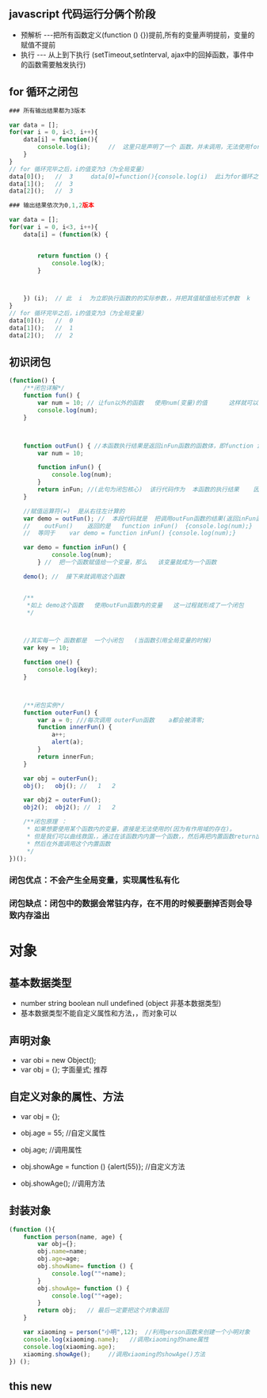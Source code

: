 ## javascript 代码运行分俩个阶段
* 预解析 ---把所有函数定义(function () {})提前,所有的变量声明提前，变量的赋值不提前
* 执行 --- 从上到下执行  (setTimeout,setInterval, ajax中的回掉函数，事件中的函数需要触发执行)
 
## for 循环之闭包



```javascript
### 所有输出结果都为3版本

var data = []; 
for(var i = 0, i<3, i++){
    data[i] = function(){
        console.log(i);     //  这里只是声明了一个 函数，并未调用，无法使用for里边的i。。。。到for外边调用时，此时i已经变为3
    }
}
// for 循环完毕之后，i的值变为3（为全局变量）
data[0]();   //  3     data[0]=function(){console.log(i)  此i为for循环之外的i}
data[1]();   //  3
data[2]();   //  3
```


```javascript
### 输出结果依次为0,1,2版本

var data = [];
for(var i = 0, i<3, i++){
    data[i] = (function(k) {


        return function () {
            console.log(k);
        }



    }) (i);  // 此  i  为立即执行函数的的实际参数，，并把其值赋值给形式参数  k
}
// for 循环完毕之后，i的值变为3（为全局变量）
data[0]();   //  0
data[1]();   //  1
data[2]();   //  2
```



## 初识闭包
```javascript
(function() {
    /**闭包详解*/
    function fun() {
        var num = 10; // 让fun以外的函数   使用num(变量)的值      这样就可以创建闭包
        console.log(num);
    }



    function outFun() { //本函数执行结果是返回inFun函数的函数体，即function inFun()  {console.log(num);}
        var num = 10;

        function inFun() {
            console.log(num);
        }
        return inFun; //(此句为闭包核心)  该行代码作为  本函数的执行结果    因为函数不调用是不会执行的
    }

    //赋值运算符(=)  是从右往左计算的
    var demo = outFun(); //  本段代码就是  把调用outFun函数的结果(返回inFun函数的函数体)  赋值给demo
    //    outFun()    返回的是   function inFun()  {console.log(num);}
    //  等同于    var demo = function inFun() {console.log(num);}

    var demo = function inFun() {
            console.log(num);
        } //  把一个函数赋值给一个变量，那么   该变量就成为一个函数

    demo(); //  接下来就调用这个函数


    /**
     *如上 demo这个函数   使用outFun函数内的变量   这一过程就形成了一个闭包
     */



    //其实每一个 函数都是  一个小闭包   (当函数引用全局变量的时候)
    var key = 10;

    function one() {
        console.log(key);
    }



    /**闭包实例*/
    function outerFun() {
        var a = 0; ///每次调用 outerFun函数    a都会被清零;
        function innerFun() {
            a++;
            alert(a);
        }
        return innerFun;
    }

    var obj = outerFun();
    obj();   obj(); //   1   2

    var obj2 = outerFun();
    obj2();  obj2(); //  1   2

    /**闭包原理 ：
     * 如果想要使用某个函数内的变量，直接是无法使用的(因为有作用域的存在)。
     * 但是我们可以曲线救国，，通过在该函数内内置一个函数，，然后再把内置函数return出来，
     * 然后在外面调用这个内置函数
     */
})();
```
### 闭包优点：不会产生全局变量，实现属性私有化
### 闭包缺点：闭包中的数据会常驻内存，在不用的时候要删掉否则会导致内存溢出

# 对象

## 基本数据类型
* number string boolean null undefined (object 非基本数据类型)
* 基本数据类型不能自定义属性和方法，，而对象可以

## 声明对象
* var obi = new Object();
* var obj = {};    字面量式;  推荐

## 自定义对象的属性、方法
* var obj = {};

* obj.age = 55;     //自定义属性
* obj.age;     //调用属性

* obj.showAge = function () {alert(55)};    //自定义方法
* obj.showAge();   //调用方法

## 封装对象
```javascript
(function (){
    function person(name, age) {
        var obj={};
        obj.name=name;
        obj.age=age;
        obj.showName= function () {
            console.log(""+name);
        }
        obj.showAge= function () {
            console.log(""+age);
        }
        return obj;   // 最后一定要把这个对象返回
    }

    var xiaoming = person("小明",12);  //利用person函数来创建一个小明对象
    console.log(xiaoming.name);   //调用xiaoming的name属性
    console.log(xiaoming.age);
    xiaoming.showAge();     //调用xiaoming的showAge()方法
}) ();
```



## this new 
```javascript

